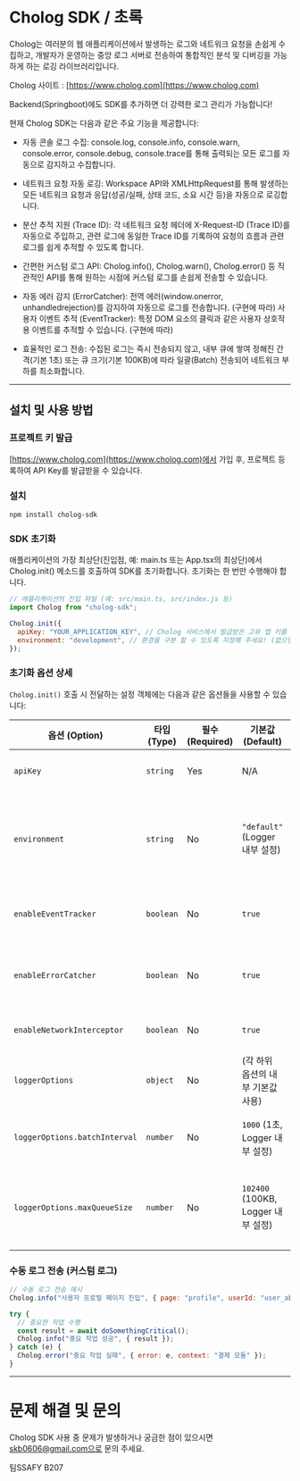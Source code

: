 # Cholog SDK / 초록

Cholog는 여러분의 웹 애플리케이션에서 발생하는 로그와 네트워크 요청을 손쉽게 수집하고, 개발자가 운영하는 중앙 로그 서버로 전송하여 통합적인 분석 및 디버깅을 가능하게 하는 로깅 라이브러리입니다.

Cholog 사이트 : [https://www.cholog.com](https://www.cholog.com)

Backend(Springboot)에도 SDK를 추가하면 더 강력한 로그 관리가 가능합니다!

현재 Cholog SDK는 다음과 같은 주요 기능을 제공합니다:

- 자동 콘솔 로그 수집: console.log, console.info, console.warn, console.error, console.debug, console.trace를 통해 출력되는 모든 로그를 자동으로 감지하고 수집합니다.
- 네트워크 요청 자동 로깅: Workspace API와 XMLHttpRequest를 통해 발생하는 모든 네트워크 요청과 응답(성공/실패, 상태 코드, 소요 시간 등)을 자동으로 로깅합니다.
- 분산 추적 지원 (Trace ID): 각 네트워크 요청 헤더에 X-Request-ID (Trace ID)를 자동으로 주입하고, 관련 로그에 동일한 Trace ID를 기록하여 요청의 흐름과 관련 로그를 쉽게 추적할 수 있도록 합니다.
- 간편한 커스텀 로그 API: Cholog.info(), Cholog.warn(), Cholog.error() 등 직관적인 API를 통해 원하는 시점에 커스텀 로그를 손쉽게 전송할 수 있습니다.
- 자동 에러 감지 (ErrorCatcher): 전역 에러(window.onerror, unhandledrejection)를 감지하여 자동으로 로그를 전송합니다. (구현에 따라)
  사용자 이벤트 추적 (EventTracker): 특정 DOM 요소의 클릭과 같은 사용자 상호작용 이벤트를 추적할 수 있습니다. (구현에 따라)

- 효율적인 로그 전송: 수집된 로그는 즉시 전송되지 않고, 내부 큐에 쌓여 정해진 간격(기본 1초) 또는 큐 크기(기본 100KB)에 따라 일괄(Batch) 전송되어 네트워크 부하를 최소화합니다.

---

## 설치 및 사용 방법

### 프로젝트 키 발급

[https://www.cholog.com](https://www.cholog.com)에서 가입 후, 프로젝트 등록하여 API Key를 발급받을 수 있습니다.

### 설치

```
npm install cholog-sdk
```

### SDK 초기화

애플리케이션의 가장 최상단(진입점, 예: main.ts 또는 App.tsx의 최상단)에서 Cholog.init() 메소드를 호출하여 SDK를 초기화합니다. 초기화는 한 번만 수행해야 합니다.

```javascript
// 애플리케이션의 진입 파일 (예: src/main.ts, src/index.js 등)
import Cholog from "cholog-sdk";

Cholog.init({
  apiKey: "YOUR_APPLICATION_KEY", // Cholog 서비스에서 발급받은 고유 앱 키를 입력하세요. (필수)
  environment: "development", // 환경을 구분 할 수 있도록 지정해 주세요! (없으면 "default"로 지정됩니다) env를 통해 동적으로 관리하는 것을 권장합니다.
});
```

### 초기화 옵션 상세

`Cholog.init()` 호출 시 전달하는 설정 객체에는 다음과 같은 옵션들을 사용할 수 있습니다:

| 옵션 (Option)                 | 타입 (Type) | 필수 (Required) | 기본값 (Default)                   | 설명 (Description)                                                                                                           |
| ----------------------------- | ----------- | --------------- | ---------------------------------- | ---------------------------------------------------------------------------------------------------------------------------- |
| `apiKey`                      | `string`    | Yes             | N/A                                | Cholog 서비스에서 발급받은 고유한 프로젝트 키입니다.                                                                         |
| `environment`                 | `string`    | No              | `"default"` (Logger 내부 설정)     | 현재 애플리케이션의 실행 환경 (예: "development", "production", "staging")을 지정합니다. 로그 필터링 및 관리에 사용됩니다.   |
| `enableEventTracker`          | `boolean`   | No              | `true`                             | 사용자 상호작용 이벤트(예: 클릭) 추적 기능 활성화 여부를 설정합니다.                                                         |
| `enableErrorCatcher`          | `boolean`   | No              | `true`                             | 전역 에러(window.onerror, unhandledrejection) 자동 감지 기능 활성화 여부를 설정합니다.                                       |
| `enableNetworkInterceptor`    | `boolean`   | No              | `true`                             | 네트워크 요청 자동 로깅 기능 활성화 여부를 설정합니다.                                                                       |
| `loggerOptions`               | `object`    | No              | (각 하위 옵션의 내부 기본값 사용)  | 로거의 세부 동작(일괄 전송 등)을 설정하는 객체입니다.                                                                        |
| `loggerOptions.batchInterval` | `number`    | No              | `1000` (1초, Logger 내부 설정)     | 수집된 로그를 서버로 일괄 전송하는 시간 간격 (밀리초 단위)입니다.                                                            |
| `loggerOptions.maxQueueSize`  | `number`    | No              | `102400` (100KB, Logger 내부 설정) | 로그를 일괄 전송하기 전에 내부 큐에 저장할 수 있는 최대 크기 (바이트 단위)입니다. 이 크기를 초과하면 즉시 전송을 시도합니다. |

### 수동 로그 전송 (커스텀 로그)

```javascript
// 수동 로그 전송 예시
Cholog.info("사용자 프로필 페이지 진입", { page: "profile", userId: "user_abc" });

try {
  // 중요한 작업 수행
  const result = await doSomethingCritical();
  Cholog.info("중요 작업 성공", { result });
} catch (e) {
  Cholog.error("중요 작업 실패", { error: e, context: "결제 모듈" });
}
```

---

# 문제 해결 및 문의

Cholog SDK 사용 중 문제가 발생하거나 궁금한 점이 있으시면 skb0606@gmail.com으로 문의 주세요.

팀SSAFY B207
